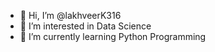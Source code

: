 - 👋 Hi, I’m @lakhveerK316
- 👀 I’m interested in Data Science
- 🌱 I’m currently learning Python Programming

<!---
lakhveerK316/lakhveerK316 is a ✨ special ✨ repository because its `README.md` (this file) appears on your GitHub profile.
You can click the Preview link to take a look at your changes.
--->
